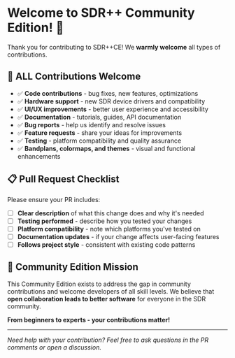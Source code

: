 # Welcome to SDR++ Community Edition! 🎉

Thank you for contributing to SDR++CE! We **warmly welcome** all types of contributions.

## 🚀 **ALL Contributions Welcome**

- ✅ **Code contributions** - bug fixes, new features, optimizations
- ✅ **Hardware support** - new SDR device drivers and compatibility
- ✅ **UI/UX improvements** - better user experience and accessibility  
- ✅ **Documentation** - tutorials, guides, API documentation
- ✅ **Bug reports** - help us identify and resolve issues
- ✅ **Feature requests** - share your ideas for improvements
- ✅ **Testing** - platform compatibility and quality assurance
- ✅ **Bandplans, colormaps, and themes** - visual and functional enhancements

## 📋 **Pull Request Checklist**

Please ensure your PR includes:

- [ ] **Clear description** of what this change does and why it's needed
- [ ] **Testing performed** - describe how you tested your changes
- [ ] **Platform compatibility** - note which platforms you've tested on
- [ ] **Documentation updates** - if your change affects user-facing features
- [ ] **Follows project style** - consistent with existing code patterns

## 🎯 **Community Edition Mission**

This Community Edition exists to address the gap in community contributions and welcome developers of all skill levels. We believe that **open collaboration leads to better software** for everyone in the SDR community.

**From beginners to experts - your contributions matter!**

---

*Need help with your contribution? Feel free to ask questions in the PR comments or open a discussion.*